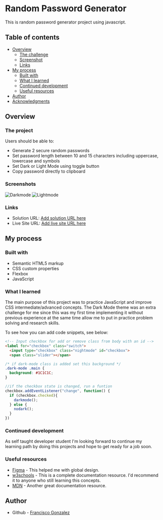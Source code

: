 # Random Password Generator

This is random password generator project using javascript.

## Table of contents

- [Overview](#overview)
  - [The challenge](#the-challenge)
  - [Screenshot](#screenshot)
  - [Links](#links)
- [My process](#my-process)
  - [Built with](#built-with)
  - [What I learned](#what-i-learned)
  - [Continued development](#continued-development)
  - [Useful resources](#useful-resources)
- [Author](#author)
- [Acknowledgments](#acknowledgments)



## Overview

### The project

Users should be able to:

- Generate 2 secure random passwords
- Set password length between 10 and 15 characters including uppercase, lowercase and symbols
- Set Dark or Light Mode using toggle button
- Copy password directly to clipboard

### Screenshots

![Darkmode](/dark.jpg)
![Lightmode](/light.jpg)

### Links

- Solution URL: [Add solution URL here](https://your-solution-url.com)
- Live Site URL: [Add live site URL here](https://your-live-site-url.com)

## My process

### Built with

- Semantic HTML5 markup
- CSS custom properties
- Flexbox
- JavaScript


### What I learned

The main purpose of this project was to practice JavaScript and improve CSS intermediate/advanced concepts. The Dark Mode theme was an extra challenge for me since this was my first time implementing it without previous experience at the same time allow me to put in practice problem solving and research skills.

To see how you can add code snippets, see below:

```html
<!-- Input checkbox for add or remove class from body with an id -->
<label for="checkbox" class="switch">
  <input type="checkbox" class="nightmode" id="checkbox">
  <span class="slider"></span>
```
```css
/* if dark-mode class is added set this background */
.dark-mode .main {
  background: #1C1C1C;
}
```
```js
//if the checkbox state is changed, run a funtion
checkbox.addEventListener("change", function() {
  if (checkbox.checked){
    darkmode();
  } else {
    nodark();
  }
})
```

### Continued development

As self taught developer student I'm looking forward to continue my learning path by doing this projects and hope to get ready for a job soon.

### Useful resources

- [Figma](https://www.figma.com/) - This helped me with global design.
- [w3schools](https://www.w3schools.com/html/default.asp) - This is a complete documentation resource. I'd recommend it to anyone who still learning this concepts.
- [MDN](https://developer.mozilla.org/en-US/) - Another great documentation resource.

## Author

- Github - [Francisco Gonzalez](https://github.com/fdsantos300)
